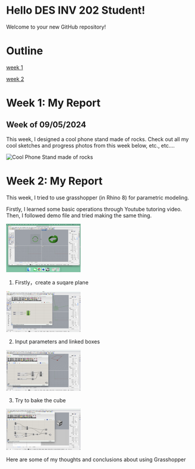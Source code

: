 # Hello DES INV 202 Student!
Welcome to your new GitHub repository! 

# Outline
[week 1](README.md#week-1-example-report-1)

[week 2](README.md#week-2-My-report)


# Week 1: My Report #
## Week of 09/05/2024

This week, I designed a cool phone stand made of rocks. Check out all my cool sketches and progress photos from this week below, etc., etc....

<img width="200" alt="Cool Phone Stand made of rocks" src="assets/exampleimg.png">

# Week 2: My Report #

This week, I tried to use grasshopper (in Rhino 8) for parametric modeling. 

Firstly, I learned some basic operations through Youtube tutoring video. Then, I followed demo file and tried making the same thing.

<img width="200" alt="Cool Phone Stand made of rocks" src="assets/begin.png">

1. Firstly，create a suqare plane

<img width="200" alt="step one" src="assets/1-create square plane.png">

2. Input parameters and linked boxes

<img width="200" alt="step two" src="assets/2-input parameter box.png">

3. Try to bake the cube

<img width="200" alt="step two" src="assets/3-bake.png">

Here are some of my thoughts and conclusions about using Grasshopper


